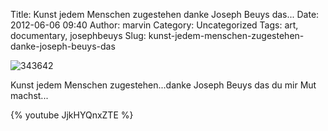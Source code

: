 Title: Kunst jedem Menschen zugestehen danke Joseph Beuys das...
Date: 2012-06-06 09:40
Author: marvin
Category: Uncategorized
Tags: art, documentary, josephbeuys
Slug: kunst-jedem-menschen-zugestehen-danke-joseph-beuys-das

![343642]({static}/images/343642.png)

Kunst jedem Menschen zugestehen...danke Joseph Beuys das du mir Mut
machst...

{% youtube JjkHYQnxZTE %}

